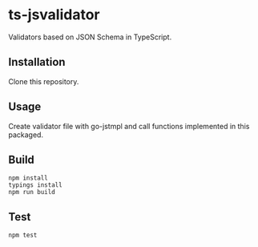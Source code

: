 # ts-jsvalidator

Validators based on JSON Schema in TypeScript.

## Installation

Clone this repository.

## Usage

Create validator file with go-jstmpl and call functions implemented in this packaged.

## Build

```
npm install
typings install
npm run build
```

## Test

```
npm test
```
